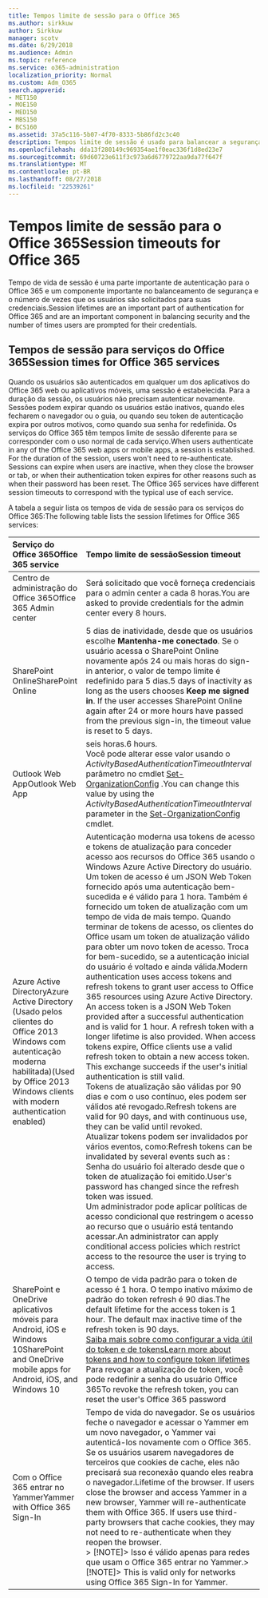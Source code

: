 ```yaml
---
title: Tempos limite de sessão para o Office 365
ms.author: sirkkuw
author: Sirkkuw
manager: scotv
ms.date: 6/29/2018
ms.audience: Admin
ms.topic: reference
ms.service: o365-administration
localization_priority: Normal
ms.custom: Adm_O365
search.appverid:
- MET150
- MOE150
- MED150
- MBS150
- BCS160
ms.assetid: 37a5c116-5b07-4f70-8333-5b86fd2c3c40
description: Tempos limite de sessão é usado para balancear a segurança e facilidade de acesso nos aplicativos de cliente do Office 365.
ms.openlocfilehash: dda13f280149c969354ae1f0eac336f1d8ed23e7
ms.sourcegitcommit: 69d60723e611f3c973a6d6779722aa9da77f647f
ms.translationtype: MT
ms.contentlocale: pt-BR
ms.lasthandoff: 08/27/2018
ms.locfileid: "22539261"
---
```

# <a name="session-timeouts-for-office-365"></a><span data-ttu-id="99f9d-103">Tempos limite de sessão para o Office 365</span><span class="sxs-lookup"><span data-stu-id="99f9d-103">Session timeouts for Office 365</span></span>

<span data-ttu-id="99f9d-104">Tempo de vida de sessão é uma parte importante de autenticação para o Office 365 e um componente importante no balanceamento de segurança e o número de vezes que os usuários são solicitados para suas credenciais.</span><span class="sxs-lookup"><span data-stu-id="99f9d-104">Session lifetimes are an important part of authentication for Office 365 and are an important component in balancing security and the number of times users are prompted for their credentials.</span></span>
  
## <a name="session-times-for-office-365-services"></a><span data-ttu-id="99f9d-105">Tempos de sessão para serviços do Office 365</span><span class="sxs-lookup"><span data-stu-id="99f9d-105">Session times for Office 365 services</span></span>

<span data-ttu-id="99f9d-p101">Quando os usuários são autenticados em qualquer um dos aplicativos do Office 365 web ou aplicativos móveis, uma sessão é estabelecida. Para a duração da sessão, os usuários não precisam autenticar novamente. Sessões podem expirar quando os usuários estão inativos, quando eles fecharem o navegador ou o guia, ou quando seu token de autenticação expira por outros motivos, como quando sua senha for redefinida. Os serviços do Office 365 têm tempos limite de sessão diferente para se corresponder com o uso normal de cada serviço.</span><span class="sxs-lookup"><span data-stu-id="99f9d-p101">When users authenticate in any of the Office 365 web apps or mobile apps, a session is established. For the duration of the session, users won't need to re-authenticate. Sessions can expire when users are inactive, when they close the browser or tab, or when their authentication token expires for other reasons such as when their password has been reset. The Office 365 services have different session timeouts to correspond with the typical use of each service.</span></span>
  
<span data-ttu-id="99f9d-110">A tabela a seguir lista os tempos de vida de sessão para os serviços do Office 365:</span><span class="sxs-lookup"><span data-stu-id="99f9d-110">The following table lists the session lifetimes for Office 365 services:</span></span>
  
|<span data-ttu-id="99f9d-111">**Serviço do Office 365**</span><span class="sxs-lookup"><span data-stu-id="99f9d-111">**Office 365 service**</span></span>|<span data-ttu-id="99f9d-112">**Tempo limite de sessão**</span><span class="sxs-lookup"><span data-stu-id="99f9d-112">**Session timeout**</span></span>|
|:-----|:-----|
|<span data-ttu-id="99f9d-113">Centro de administração do Office 365</span><span class="sxs-lookup"><span data-stu-id="99f9d-113">Office 365 Admin center</span></span>  <br/> |<span data-ttu-id="99f9d-114">Será solicitado que você forneça credenciais para o admin center a cada 8 horas.</span><span class="sxs-lookup"><span data-stu-id="99f9d-114">You are asked to provide credentials for the admin center every 8 hours.</span></span>  <br/> |
|<span data-ttu-id="99f9d-115">SharePoint Online</span><span class="sxs-lookup"><span data-stu-id="99f9d-115">SharePoint Online</span></span>  <br/> |<span data-ttu-id="99f9d-p102">5 dias de inatividade, desde que os usuários escolhe **Mantenha-me conectado**. Se o usuário acessa o SharePoint Online novamente após 24 ou mais horas do sign-in anterior, o valor de tempo limite é redefinido para 5 dias.</span><span class="sxs-lookup"><span data-stu-id="99f9d-p102">5 days of inactivity as long as the users chooses **Keep me signed in**. If the user accesses SharePoint Online again after 24 or more hours have passed from the previous sign-in, the timeout value is reset to 5 days.  </span></span><br/> |
|<span data-ttu-id="99f9d-118">Outlook Web App</span><span class="sxs-lookup"><span data-stu-id="99f9d-118">Outlook Web App</span></span>  <br/> |<span data-ttu-id="99f9d-119">seis horas.</span><span class="sxs-lookup"><span data-stu-id="99f9d-119">6 hours.</span></span>  <br/> <span data-ttu-id="99f9d-120">Você pode alterar esse valor usando o _ActivityBasedAuthenticationTimeoutInterval_ parâmetro no cmdlet [Set-OrganizationConfig](https://go.microsoft.com/fwlink/p/?LinkId=615378) .</span><span class="sxs-lookup"><span data-stu-id="99f9d-120">You can change this value by using the  _ActivityBasedAuthenticationTimeoutInterval_ parameter in the [Set-OrganizationConfig](https://go.microsoft.com/fwlink/p/?LinkId=615378) cmdlet.</span></span>  <br/> |
|<span data-ttu-id="99f9d-121">Azure Active Directory</span><span class="sxs-lookup"><span data-stu-id="99f9d-121">Azure Active Directory</span></span>  <br/> <span data-ttu-id="99f9d-122">(Usado pelos clientes do Office 2013 Windows com autenticação moderna habilitada)</span><span class="sxs-lookup"><span data-stu-id="99f9d-122">(Used by Office 2013 Windows clients with modern authentication enabled)</span></span>  <br/> | <span data-ttu-id="99f9d-p103">Autenticação moderna usa tokens de acesso e tokens de atualização para conceder acesso aos recursos do Office 365 usando o Windows Azure Active Directory do usuário. Um token de acesso é um JSON Web Token fornecido após uma autenticação bem-sucedida e é válido para 1 hora. Também é fornecido um token de atualização com um tempo de vida de mais tempo. Quando terminar de tokens de acesso, os clientes do Office usam um token de atualização válido para obter um novo token de acesso. Troca for bem-sucedido, se a autenticação inicial do usuário é voltado e ainda válida.</span><span class="sxs-lookup"><span data-stu-id="99f9d-p103">Modern authentication uses access tokens and refresh tokens to grant user access to Office 365 resources using Azure Active Directory. An access token is a JSON Web Token provided after a successful authentication and is valid for 1 hour. A refresh token with a longer lifetime is also provided. When access tokens expire, Office clients use a valid refresh token to obtain a new access token. This exchange succeeds if the user's initial authentication is still valid.</span></span>  <br/>  <span data-ttu-id="99f9d-128">Tokens de atualização são válidas por 90 dias e com o uso contínuo, eles podem ser válidos até revogado.</span><span class="sxs-lookup"><span data-stu-id="99f9d-128">Refresh tokens are valid for 90 days, and with continuous use, they can be valid until revoked.</span></span>  <br/>  <span data-ttu-id="99f9d-129">Atualizar tokens podem ser invalidados por vários eventos, como:</span><span class="sxs-lookup"><span data-stu-id="99f9d-129">Refresh tokens can be invalidated by several events such as :</span></span>  <br/>  <span data-ttu-id="99f9d-130">Senha do usuário foi alterado desde que o token de atualização foi emitido.</span><span class="sxs-lookup"><span data-stu-id="99f9d-130">User's password has changed since the refresh token was issued.</span></span>  <br/>  <span data-ttu-id="99f9d-131">Um administrador pode aplicar políticas de acesso condicional que restringem o acesso ao recurso que o usuário está tentando acessar.</span><span class="sxs-lookup"><span data-stu-id="99f9d-131">An administrator can apply conditional access policies which restrict access to the resource the user is trying to access.</span></span>  <br/> |
|<span data-ttu-id="99f9d-132">SharePoint e OneDrive aplicativos móveis para Android, iOS e Windows 10</span><span class="sxs-lookup"><span data-stu-id="99f9d-132">SharePoint and OneDrive mobile apps for Android, iOS, and Windows 10</span></span>  <br/> |<span data-ttu-id="99f9d-p104">O tempo de vida padrão para o token de acesso é 1 hora. O tempo inativo máximo de padrão do token refresh é 90 dias.</span><span class="sxs-lookup"><span data-stu-id="99f9d-p104">The default lifetime for the access token is 1 hour. The default max inactive time of the refresh token is 90 days.  </span></span><br/> [<span data-ttu-id="99f9d-135">Saiba mais sobre como configurar a vida útil do token e de tokens</span><span class="sxs-lookup"><span data-stu-id="99f9d-135">Learn more about tokens and how to configure token lifetimes</span></span>](https://docs.microsoft.com/en-us/azure/active-directory/active-directory-configurable-token-lifetimes) <br/> <span data-ttu-id="99f9d-136">Para revogar a atualização de token, você pode redefinir a senha do usuário Office 365</span><span class="sxs-lookup"><span data-stu-id="99f9d-136">To revoke the refresh token, you can reset the user's Office 365 password</span></span>  <br/> |
|<span data-ttu-id="99f9d-137">Com o Office 365 entrar no Yammer</span><span class="sxs-lookup"><span data-stu-id="99f9d-137">Yammer with Office 365 Sign-In</span></span>  <br/> |<span data-ttu-id="99f9d-p105">Tempo de vida do navegador. Se os usuários feche o navegador e acessar o Yammer em um novo navegador, o Yammer vai autenticá-los novamente com o Office 365. Se os usuários usarem navegadores de terceiros que cookies de cache, eles não precisará sua reconexão quando eles reabra o navegador.</span><span class="sxs-lookup"><span data-stu-id="99f9d-p105">Lifetime of the browser. If users close the browser and access Yammer in a new browser, Yammer will re-authenticate them with Office 365. If users use third-party browsers that cache cookies, they may not need to re-authenticate when they reopen the browser.  </span></span><br/> <span data-ttu-id="99f9d-141">> [!NOTE]> Isso é válido apenas para redes que usam o Office 365 entrar no Yammer.</span><span class="sxs-lookup"><span data-stu-id="99f9d-141">> [!NOTE]> This is valid only for networks using Office 365 Sign-In for Yammer.</span></span>           |
   

